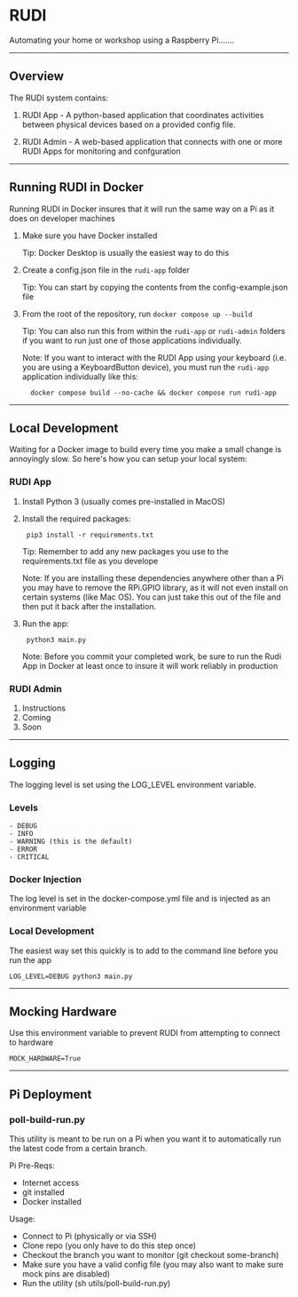 # RUDI

Automating your home or workshop using a Raspberry Pi.......

---

## Overview

The RUDI system contains:

1. RUDI App - A python-based application that coordinates activities between physical devices based on a provided config file.

2. RUDI Admin - A web-based application that connects with one or more RUDI Apps for monitoring and confguration

---

## Running RUDI in Docker

Running RUDI in Docker insures that it will run the same way on a Pi as it does on developer machines

1. Make sure you have Docker installed 

    Tip: Docker Desktop is usually the easiest way to do this

2. Create a config.json file in the `rudi-app` folder

    Tip: You can start by copying the contents from the config-example.json file

3. From the root of the repository, run `docker compose up --build`

    Tip: You can also run this from within the `rudi-app` or `rudi-admin` folders if you want to run just one of those applications individually.

    Note: If you want to interact with the RUDI App using your keyboard (i.e. you are using a KeyboardButton device), you must run the `rudi-app` application individually like this:

         docker compose build --no-cache && docker compose run rudi-app


---

## Local Development

Waiting for a Docker image to build every time you make a small change is annoyingly slow. So here's how you can setup your local system:

### RUDI App

1. Install Python 3 (usually comes pre-installed in MacOS)

2. Install the required packages:

        pip3 install -r requirements.txt
    
    Tip: Remember to add any new packages you use to the requirements.txt file as you develope

    Note: If you are installing these dependencies anywhere other than a Pi you may have to remove the RPi.GPIO library, as it will not even install on certain systems (like Mac OS). You can just take this out of the file and then put it back after the installation.

3. Run the app:

        python3 main.py
    
    Note: Before you commit your completed work, be sure to run the Rudi App in Docker at least once to insure it will work reliably in production

### RUDI Admin

1. Instructions
2. Coming
3. Soon

---

## Logging

The logging level is set using the LOG_LEVEL environment variable.

### Levels

    - DEBUG
    - INFO
    - WARNING (this is the default)
    - ERROR
    - CRITICAL

### Docker Injection

The log level is set in the docker-compose.yml file and is injected as an environment variable

### Local Development

The easiest way set this quickly is to add to the command line before you run the app

    LOG_LEVEL=DEBUG python3 main.py

---

## Mocking Hardware

Use this environment variable to prevent RUDI from attempting to connect to hardware

    MOCK_HARDWARE=True

---

## Pi Deployment

### poll-build-run.py

This utility is meant to be run on a Pi when you want it to automatically run the latest code from a certain branch.

Pi Pre-Reqs:
- Internet access
- git installed
- Docker installed

Usage:
- Connect to Pi (physically or via SSH)
- Clone repo (you only have to do this step once)
- Checkout the branch you want to monitor (git checkout some-branch)
- Make sure you have a valid config file (you may also want to make sure mock pins are disabled)
- Run the utility (sh utils/poll-build-run.py)
